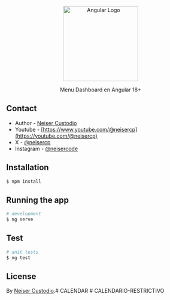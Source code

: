 <p align="center">
  <a href="http://nestjs.com/" target="blank"><img src="https://miro.medium.com/v2/resize:fit:1400/1*Klh1l7wkoG6PDPb9A5oCHQ.png" width="200" alt="Angular Logo" /></a>
</p>

[circleci-image]: https://img.shields.io/circleci/build/github/nestjs/nest/master?token=abc123def456
[circleci-url]: https://circleci.com/gh/nestjs/nest

  <p align="center">Menu Dashboard en Angular 18+</p>


## Contact

- Author - [Neiser Custodio](https://instagram.com/neisercode)
- Youtube - [https://www.youtube.com/@neisercp](https://youtube.com/@neisercp)
- X - [@neisercp](https://twitter.com/neisercp)
- Instagram - [@neisercode](https://instagram.com/neisercode)

## Installation

```bash
$ npm install
```

## Running the app

```bash
# development
$ ng serve

```

## Test

```bash
# unit tests
$ ng test

```

## License

By [Neiser Custodio](https://instagram.com/neisercode).#   C A L E N D A R  
 # CALENDARIO-RESTRICTIVO

